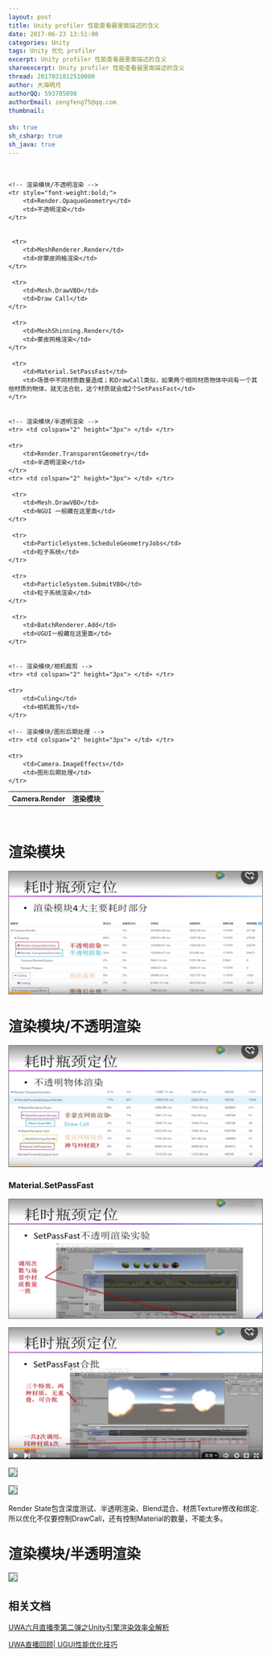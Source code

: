 ```yaml
---
layout: post
title: Unity profiler 性能查看器里面描述的含义
date: 2017-06-23 13:51:00
categories: Unity
tags: Unity 优化 profiler
excerpt: Unity profiler 性能查看器里面描述的含义
shareexcerpt: Unity profiler 性能查看器里面描述的含义
thread: 2017031012510000
author: 大海明月
authorQQ: 593705098
authorEmail: zengfeng75@qq.com
thumbnail:

sh: true
sh_csharp: true
sh_java: true
---
```


<br>

<table>
    <!-- 渲染模块 -->
    <tr>
        <th>Camera.Render</th>
        <th>渲染模块</th>
    </tr>



    <!-- 渲染模块/不透明渲染 -->
    <tr style="font-weight:bold;">
        <td>Render.OpaqueGeometry</td>
        <td>不透明渲染</td>
    </tr>


     <tr>
        <td>MeshRenderer.Render</td>
        <td>非蒙皮网格渲染</td>
    </tr>

     <tr>
        <td>Mesh.DrawVBO</td>
        <td>Draw Call</td>
    </tr>
    
     <tr>
        <td>MeshShinning.Render</td>
        <td>蒙皮网格渲染</td>
    </tr>

     <tr>
        <td>Material.SetPassFast</td>
        <td>场景中不同材质数量造成；和DrawCall类似，如果两个相同材质物体中间有一个其他材质的物体，就无法合批，这个材质就会成2个SetPassFast</td>
    </tr>


    <!-- 渲染模块/半透明渲染 -->
    <tr> <td colspan="2" height="3px"> </td> </tr>

    <tr>
        <td>Render.TransparentGeometry</td>
        <td>半透明渲染</td>
    </tr>
    <tr> <td colspan="2" height="3px"> </td> </tr>

     <tr>
        <td>Mesh.DrawVBO</td>
        <td>NGUI 一般藏在这里面</td>
    </tr>
    
     <tr>
        <td>ParticleSystem.ScheduleGeometryJobs</td>
        <td>粒子系统</td>
    </tr>

     <tr>
        <td>ParticleSystem.SubmitVBO</td>
        <td>粒子系统渲染</td>
    </tr>
    
     <tr>
        <td>BatchRenderer.Add</td>
        <td>UGUI一般藏在这里面</td>
    </tr>


    <!-- 渲染模块/相机裁剪 -->
    <tr> <td colspan="2" height="3px"> </td> </tr>

    <tr>
        <td>Culing</td>
        <td>相机裁剪</td>
    </tr>

    <!-- 渲染模块/图形后期处理 -->
    <tr> <td colspan="2" height="3px"> </td> </tr>

    <tr>
        <td>Camera.ImageEffects</td>
        <td>图形后期处理</td>
    </tr>




</table>
<br>

<!-- 渲染模块 -->
<h1 class="nav1">渲染模块</h1>
<p><img src="/assets/docpic/unity_profiler_00.png" style="border: solid 1px #666;" /></p>

<!-- 渲染模块/不透明渲染 -->
<h1 class="nav2">渲染模块/不透明渲染</h1>
<p><img src="/assets/docpic/unity_profiler_01.png" style="border: solid 1px #666;" /></p>

<!-- 渲染模块/不透明渲染/Material.SetPassFast -->
<h3>Material.SetPassFast</h3>
<p><img src="/assets/docpic/unity_profiler_02.png" style="border: solid 1px #666;" /></p>
<p><img src="/assets/docpic/unity_profiler_03.png" style="border: solid 1px #666;" /></p>
<p><img src="/assets/docpic/unity_profiler_04.png" style="border: solid 1px #666;" /></p>
<p><img src="/assets/docpic/unity_profiler_05.png" style="border: solid 1px #666;" /></p>
<p>Render State包含深度测试、半透明渲染、Blend混合、材质Texture修改和绑定.<br>所以优化不仅要控制DrawCall，还有控制Material的数量，不能太多。</p>



<!-- 渲染模块/半透明渲染 -->
<h1 class="nav2">渲染模块/半透明渲染</h1>
<p><img src="/assets/docpic/unity_profiler_06.png" style="border: solid 1px #666;" /></p>




<h2 class="nav1">相关文档</h2>
<p><a target="_blank" href="https://v.qq.com/x/page/y051477ktzc.html">UWA六月直播季第二弹之Unity引擎渲染效率全解析 </a></p>
<p><a target="_blank" href="https://v.qq.com/x/page/r0329jx2ijw.html">UWA直播回顾| UGUI性能优化技巧</a></p>
<br>
